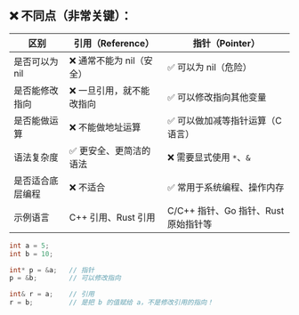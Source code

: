 
## ❌ 不同点（非常关键）：

|区别|引用（Reference）|指针（Pointer）|
|---|---|---|
|是否可以为 nil|❌ 通常不能为 nil（安全）|✅ 可以为 nil（危险）|
|是否能修改指向|❌ 一旦引用，就不能改指向|✅ 可以修改指向其他变量|
|是否能做运算|❌ 不能做地址运算|✅ 可以做加减等指针运算（C 语言）|
|语法复杂度|✅ 更安全、更简洁的语法|❌ 需要显式使用 `*`、`&`|
|是否适合底层编程|❌ 不适合|✅ 常用于系统编程、操作内存|
|示例语言|C++ 引用、Rust 引用|C/C++ 指针、Go 指针、Rust 原始指针等|


```c++
int a = 5;
int b = 10;

int* p = &a;   // 指针
p = &b;        // 可以修改指向

int& r = a;    // 引用
r = b;         // 是把 b 的值赋给 a，不是修改引用的指向！

```